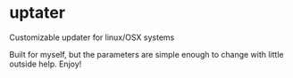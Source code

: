 # uptater
Customizable updater for linux/OSX systems

Built for myself, but the parameters are simple enough to change with little outside help. Enjoy!
